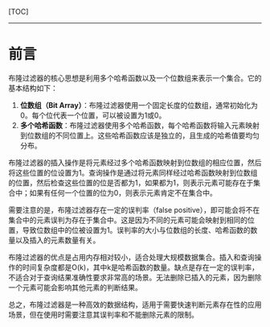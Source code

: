 [TOC]

---

# 前言

布隆过滤器的核心思想是利用多个哈希函数以及一个位数组来表示一个集合。它的基本结构如下：

1. **位数组（Bit Array）**：布隆过滤器使用一个固定长度的位数组，通常初始化为0。每个位代表一个位置，可以被设置为1或0。
2. **多个哈希函数**：布隆过滤器使用多个哈希函数，每个哈希函数将输入元素映射到位数组的不同位置上。这些哈希函数应该是独立的，且生成的哈希值要均匀分布。

布隆过滤器的插入操作是将元素经过多个哈希函数映射到位数组的相应位置，然后将这些位置的位设置为1。查询操作是通过将元素同样经过哈希函数映射到位数组的位置，然后检查这些位置的位是否都为1，如果都为1，则表示元素可能存在于集合中；如果有任何一个位置的位为0，则表示元素肯定不在集合中。

需要注意的是，布隆过滤器存在一定的误判率（false positive），即可能会将不在集合中的元素误判为存在于集合中。这是因为不同的元素可能会映射到相同的位置，导致位数组中的位被设置为1。误判率的大小与位数组的长度、哈希函数的数量以及插入的元素数量有关。

布隆过滤器的优点是占用内存相对较小，适合处理大规模数据集合。插入和查询操作的时间复杂度都是O(k)，其中k是哈希函数的数量。缺点是存在一定的误判率，不适合对于查询结果准确性要求非常高的场景。无法删除已插入的元素，因为删除一个元素可能会影响其他元素的判断结果。

总之，布隆过滤器是一种高效的数据结构，适用于需要快速判断元素存在性的应用场景，但在使用时需要注意其误判率和不能删除元素的限制。
